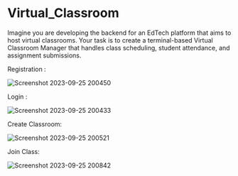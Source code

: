 # Virtual_Classroom
Imagine you are developing the backend for an EdTech platform that aims to host virtual classrooms. Your task is to create a terminal-based Virtual Classroom Manager that handles class scheduling, student attendance, and assignment submissions.

Registration :

![Screenshot 2023-09-25 200450](https://github.com/sahanprakash00/Virtual_Classroom/assets/130571287/4aa1c740-29d5-4f48-897a-c81e1dca708b)

Login :

![Screenshot 2023-09-25 200433](https://github.com/sahanprakash00/Virtual_Classroom/assets/130571287/91490cfb-6990-4242-8e1f-224cc1eb05b8)

Create Classroom:

![Screenshot 2023-09-25 200521](https://github.com/sahanprakash00/Virtual_Classroom/assets/130571287/92dc83bc-342f-4244-b511-6be17c1f0795)


Join Class:

![Screenshot 2023-09-25 200842](https://github.com/sahanprakash00/Virtual_Classroom/assets/130571287/4f604243-e6e4-41d8-bc65-25d4f8e9a3d5)

